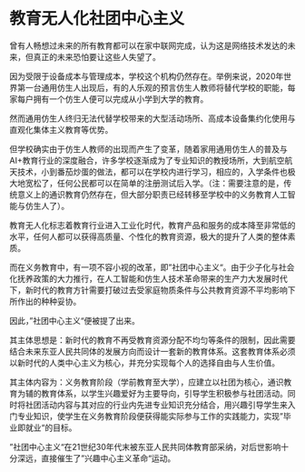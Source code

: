 # 教育无人化社团中心主义

曾有人畅想过未来的所有教育都可以在家中联网完成，认为这是网络技术发达的未来，但真正的未来恐怕要让这些人失望了。

因为受限于设备成本与管理成本，学校这个机构仍然存在。举例来说，2020年世界第一台通用仿生人出现后，有的人乐观的预言仿生人教师将替代学校的职能，每家每户拥有一个仿生人便可以完成从小学到大学的教育。

然而通用仿生人终归无法代替学校带来的大型活动场所、高成本设备集约化使用与直观化集体主义教育等优势。

但学校确实由于仿生人教师的出现而产生了变革，随着家用通用仿生人的普及与AI+教育行业的深度融合，许多学校逐渐成为了专业知识的教授场所，大到航空航天技术，小到番茄炒蛋的做法，都可以在学校内进行学习，相应的，入学条件也极大地宽松了，任何公民都可以在简单的注册测试后入学。（注：需要注意的是，传统意义上的通识教育仍然存在，但大部分职责已经转移至学校中的义务教育人工智能与仿生人了）。

教育无人化标志着教育行业进入工业化时代，教育产品和服务的成本降至非常低的水平，任何人都可以获得高质量、个性化的教育资源，极大的提升了人类的整体素质。

而在义务教育中，有一项不容小视的改革，即”社团中心主义“。由于少子化与社会化抚养政策的大力推行，在人工智能和仿生人技术革命带来的生产力大发展时代下，新时代的教育方针需要打破过去受家庭物质条件与公共教育资源不平均影响下所作出的种种妥协。

因此，”社团中心主义“便被提了出来。

其主体思想是：新时代的教育不再受教育资源分配不均匀等条件的限制，因此需要结合未来东亚人民共同体的发展方向而设计一套新的教育体系。这套教育体系必须以新时代的人类中心主义为核心，并充分实现每个人的选择自由与人生价值。

其主体内容为：义务教育阶段（学前教育至大学），应建立以社团为核心，通识教育为辅的教育体系，以学生兴趣爱好为主要导向，引导学生积极参与社团活动。同时将社团活动内容与其对应的行业内先进专业知识充分结合，用兴趣引导学生来入门专业知识，使学生在义务教育阶段便获得能实际参与工作的实践能力，实现”毕业即就业“的目标。

”社团中心主义“在21世纪30年代末被东亚人民共同体教育部采纳，对后世影响十分深远，直接催生了”兴趣中心主义革命“运动。
